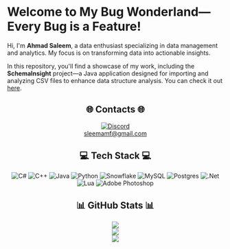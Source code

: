# Welcome to My Bug Wonderland—Every Bug is a Feature!

Hi, I'm **Ahmad Saleem**, a data enthusiast specializing in data management and analytics. My focus is on transforming data into actionable insights.

In this repository, you'll find a showcase of my work, including the **SchemaInsight** project—a Java application designed for importing and analyzing CSV files to enhance data structure analysis. You can check it out [here](https://github.com/ahmadmsaleem/SchemaInsght).

<div align="center">

## 🌐 Contacts 🌐
[![Discord](https://img.shields.io/badge/Discord-%237289DA.svg?logo=discord&logoColor=white)](https://discord.com/users/670375448508629012)                    
[sleemamf@gmail.com](sleemamf@gmail.com)

## 💻 Tech Stack 💻
![C#](https://img.shields.io/badge/c%23-%23239120.svg?style=for-the-badge&logo=csharp&logoColor=white) ![C++](https://img.shields.io/badge/c++-%2300599C.svg?style=for-the-badge&logo=c%2B%2B&logoColor=white) ![Java](https://img.shields.io/badge/java-%23ED8B00.svg?style=for-the-badge&logo=openjdk&logoColor=white) ![Python](https://img.shields.io/badge/python-3670A0?style=for-the-badge&logo=python&logoColor=ffdd54) ![Snowflake](https://img.shields.io/badge/snowflake-%2329B5E8.svg?style=for-the-badge&logo=snowflake&logoColor=white) ![MySQL](https://img.shields.io/badge/mysql-4479A1.svg?style=for-the-badge&logo=mysql&logoColor=white) ![Postgres](https://img.shields.io/badge/postgres-%23316192.svg?style=for-the-badge&logo=postgresql&logoColor=white) ![.Net](https://img.shields.io/badge/.NET-5C2D91?style=for-the-badge&logo=.net&logoColor=white) ![Lua](https://img.shields.io/badge/lua-%232C2D72.svg?style=for-the-badge&logo=lua&logoColor=white) ![Adobe Photoshop](https://img.shields.io/badge/adobe%20photoshop-%2331A8FF.svg?style=for-the-badge&logo=adobe%20photoshop&logoColor=white)

## 📊 GitHub Stats 📊
![](https://github-readme-stats.vercel.app/api?username=ahmadmsaleem&theme=ocean_dark&hide_border=false&include_all_commits=true&count_private=true)<br/>
![](https://github-readme-streak-stats.herokuapp.com/?user=ahmadmsaleem&theme=ocean_dark&hide_border=false)<br/>
![](https://github-readme-stats.vercel.app/api/top-langs/?username=ahmadmsaleem&theme=ocean_dark&hide_border=false&include_all_commits=true&count_private=true&layout=compact)
</div>
